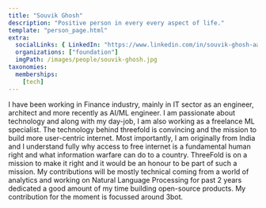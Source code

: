 ```yaml
---
title: "Souvik Ghosh"
description: "Positive person in every every aspect of life."
template: "person_page.html"
extra:
  socialLinks: { LinkedIn: "https://www.linkedin.com/in/souvik-ghosh-aaa30470/"}
  organizations: ["foundation"]
  imgPath: /images/people/souvik-ghosh.jpg
taxonomies:
  memberships:
    [tech]
---
```


I have been working in Finance industry, mainly in IT sector as an engineer, architect and more recently as AI/ML engineer. I am passionate about technology and along with my day-job, I am also working as a freelance ML specialist. The technology behind threefold is convincing and the mission to build more user-centric internet. Most importantly, I am originally from India and I understand fully why access to free internet is a fundamental human right and what information warfare can do to a country. ThreeFold is on a mission to make it right and it would be an honour to be part of such a mission. My contributions will be mostly technical coming from a world of analytics and working on Natural Language Processing for past 2 years dedicated a good amount of my time building open-source products. My contribution for the moment is focussed around 3bot.